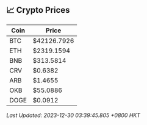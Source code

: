 ## 📈 Crypto Prices

| Coin | Price |
| ---- | ----- |
| BTC | $42126.7926 |
| ETH | $2319.1594 |
| BNB | $313.5814 |
| CRV | $0.6382 |
| ARB | $1.4655 |
| OKB | $55.0886 |
| DOGE | $0.0912 |

_Last Updated: 2023-12-30 03:39:45.805 +0800 HKT_